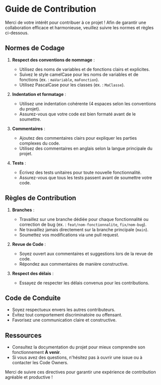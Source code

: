 # Guide de Contribution

Merci de votre intérêt pour contribuer à ce projet ! Afin de garantir une collaboration efficace et harmonieuse, veuillez suivre les normes et règles ci-dessous.

## Normes de Codage

1. **Respect des conventions de nommage** :
    - Utilisez des noms de variables et de fonctions clairs et explicites.
    - Suivez le style camelCase pour les noms de variables et de fonctions (ex. : `maVariable`, `maFonction`).
    - Utilisez PascalCase pour les classes (ex. : `MaClasse`).

2. **Indentation et formatage** :
    - Utilisez une indentation cohérente (4 espaces selon les conventions du projet).
    - Assurez-vous que votre code est bien formaté avant de le soumettre.

3. **Commentaires** :
    - Ajoutez des commentaires clairs pour expliquer les parties complexes du code.
    - Utilisez des commentaires en anglais selon la langue principale du projet.

4. **Tests** :
    - Écrivez des tests unitaires pour toute nouvelle fonctionnalité.
    - Assurez-vous que tous les tests passent avant de soumettre votre code.

## Règles de Contribution

1. **Branches** :
    - Travaillez sur une branche dédiée pour chaque fonctionnalité ou correction de bug (ex. : `feat/nom-fonctionnalite`, `fix/nom-bug`).
    - Ne travaillez jamais directement sur la branche principale (`main`).
    - Soumettez vos modifications via une pull request.

2. **Revue de Code** :
    - Soyez ouvert aux commentaires et suggestions lors de la revue de code.
    - Répondez aux commentaires de manière constructive.

3. **Respect des délais** :
    - Essayez de respecter les délais convenus pour les contributions.

## Code de Conduite

- Soyez respectueux envers les autres contributeurs.
- Évitez tout comportement discriminatoire ou offensant.
- Favorisez une communication claire et constructive.

## Ressources

- Consultez la documentation du projet pour mieux comprendre son fonctionnement **À venir**.
- Si vous avez des questions, n'hésitez pas à ouvrir une issue ou à contacter les Code Owners.

Merci de suivre ces directives pour garantir une expérience de contribution agréable et productive !